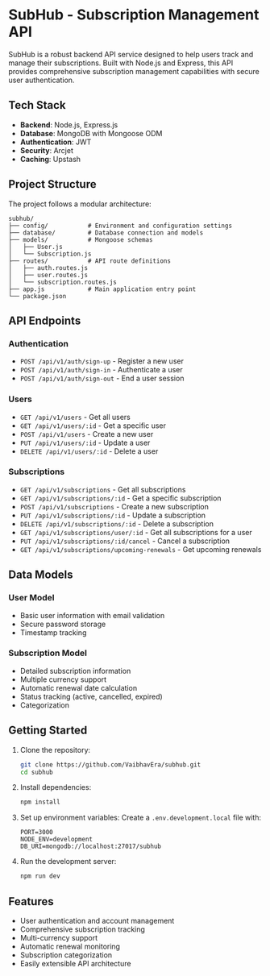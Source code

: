 # SubHub - Subscription Management API

SubHub is a robust backend API service designed to help users track and manage their subscriptions. Built with Node.js and Express, this API provides comprehensive subscription management capabilities with secure user authentication.

## Tech Stack

- **Backend**: Node.js, Express.js
- **Database**: MongoDB with Mongoose ODM
- **Authentication**: JWT
- **Security**: Arcjet
- **Caching**: Upstash

## Project Structure

The project follows a modular architecture:

```
subhub/
├── config/           # Environment and configuration settings
├── database/         # Database connection and models
├── models/           # Mongoose schemas
│   ├── User.js
│   └── Subscription.js
├── routes/           # API route definitions
│   ├── auth.routes.js
│   ├── user.routes.js
│   └── subscription.routes.js
├── app.js            # Main application entry point
└── package.json
```

## API Endpoints

### Authentication

- `POST /api/v1/auth/sign-up` - Register a new user
- `POST /api/v1/auth/sign-in` - Authenticate a user
- `POST /api/v1/auth/sign-out` - End a user session

### Users

- `GET /api/v1/users` - Get all users
- `GET /api/v1/users/:id` - Get a specific user
- `POST /api/v1/users` - Create a new user
- `PUT /api/v1/users/:id` - Update a user
- `DELETE /api/v1/users/:id` - Delete a user

### Subscriptions

- `GET /api/v1/subscriptions` - Get all subscriptions
- `GET /api/v1/subscriptions/:id` - Get a specific subscription
- `POST /api/v1/subscriptions` - Create a new subscription
- `PUT /api/v1/subscriptions/:id` - Update a subscription
- `DELETE /api/v1/subscriptions/:id` - Delete a subscription
- `GET /api/v1/subscriptions/user/:id` - Get all subscriptions for a user
- `PUT /api/v1/subscriptions/:id/cancel` - Cancel a subscription
- `GET /api/v1/subscriptions/upcoming-renewals` - Get upcoming renewals

## Data Models

### User Model

- Basic user information with email validation
- Secure password storage
- Timestamp tracking

### Subscription Model

- Detailed subscription information
- Multiple currency support
- Automatic renewal date calculation
- Status tracking (active, cancelled, expired)
- Categorization

## Getting Started

1. Clone the repository:

   ```bash
   git clone https://github.com/VaibhavEra/subhub.git
   cd subhub
   ```

2. Install dependencies:

   ```bash
   npm install
   ```

3. Set up environment variables:
   Create a `.env.development.local` file with:

   ```
   PORT=3000
   NODE_ENV=development
   DB_URI=mongodb://localhost:27017/subhub
   ```

4. Run the development server:
   ```bash
   npm run dev
   ```

## Features

- User authentication and account management
- Comprehensive subscription tracking
- Multi-currency support
- Automatic renewal monitoring
- Subscription categorization
- Easily extensible API architecture
